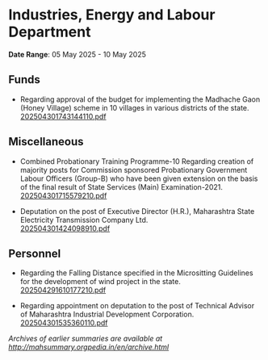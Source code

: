 # Industries, Energy and Labour Department

**Date Range**: 05 May 2025 - 10 May 2025


## Funds
- Regarding approval of the budget for implementing the Madhache Gaon (Honey Village) scheme in 10 villages in various districts of the state.\
  [202504301743144110.pdf](https://gr.maharashtra.gov.in/Site/Upload/Government%20Resolutions/English/202504301743144110.pdf)

## Miscellaneous
- Combined Probationary Training Programme-10 Regarding creation of majority posts for Commission sponsored Probationary Government Labour Officers (Group-B) who have been given extension on the basis of the final result of State Services (Main) Examination-2021.\
  [202504301715579210.pdf](https://gr.maharashtra.gov.in/Site/Upload/Government%20Resolutions/English/202504301715579210.pdf)

- Deputation on the post of Executive Director (H.R.), Maharashtra State Electricity Transmission Company Ltd.\
  [202504301424098910.pdf](https://gr.maharashtra.gov.in/Site/Upload/Government%20Resolutions/English/202504301424098910.pdf)

## Personnel
- Regarding the Falling Distance specified in the Micrositting Guidelines for the development of wind project in the state.\
  [202504291610177210.pdf](https://gr.maharashtra.gov.in/Site/Upload/Government%20Resolutions/English/202504291610177210.pdf)

- Regarding appointment on deputation to the post of Technical Advisor of Maharashtra Industrial Development Corporation.\
  [202504301535360110.pdf](https://gr.maharashtra.gov.in/Site/Upload/Government%20Resolutions/English/202504301535360110.pdf)


*Archives of earlier summaries are available at http://mahsummary.orgpedia.in/en/archive.html*
